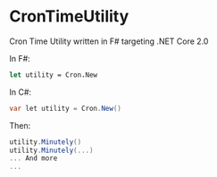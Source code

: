 # CronTimeUtility
Cron Time Utility written in F# targeting .NET Core 2.0

In F#:

```fsharp
let utility = Cron.New
```

In C#:
```csharp
var let utility = Cron.New()
```

Then:

```csharp
utility.Minutely()
utility.Minutely(...)
... And more
...
